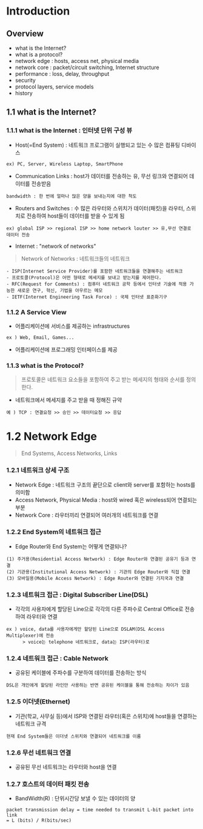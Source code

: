 # Introduction

## Overview
- what is the Internet?
- what is a protocol?
- network edge : hosts, access net, physical media
- network core : packet/circuit switching, Internet structure
- performance : loss, delay, throughput
- security
- protocol layers, service models
- history

## 1.1 what is the Internet?

### 1.1.1 what is the Internet : 인터넷 단위 구성 뷰
- Host(=End System) : 네트워크 프로그램이 실행되고 있는 수 많은 컴퓨팅 디바이스
```
ex) PC, Server, Wireless Laptop, SmartPhone
```

- Communication Links : host가 데이터를 전송하는 유, 무선 링크와 연결되어 데이터를 전송받음
```
bandwidth : 한 번에 얼마나 많은 양을 보내는지에 대한 척도
```        
- Routers and Switches : 수 많은 라우터와 스위치가 데이터(패킷)을 라우터, 스위치로 전송하여 host들이 데이터를 받을 수 있게 됨
```
ex) global ISP >> regional ISP >> home network louter >> 유,무선 연결로 데이터 전송
```

- Internet : "network of networks"

> Network of Networks : 네트워크들의 네트워크
```
- ISP(Internet Service Provider)를 포함한 네트워크들을 연결해주는 네트워크
- 프로토콜(Protocol)은 어떤 형태로 메세지를 보내고 받는지를 제어한다.
- RFC(Request for Comments) : 컴퓨터 네트워크 공학 등에서 인터넷 기술에 적용 가능한 새로운 연구, 혁신, 기법을 아우르는 메모
- IETF(Internet Engineering Task Force) : 국제 인터넷 표준화기구
```

### 1.1.2 A Service View
- 어플리케이션에 서비스를 제공하는 infrastructures
```
ex ) Web, Email, Games...
```
- 어플리케이션에 프로그래밍 인터페이스를 제공

### 1.1.3 what is the Protocol?
> 프로토콜은 네트워크 요소들을 포함하여 주고 받는 메세지의 형태와 순서를 정의한다.
- 네트워크에서 메세지를 주고 받을 때 정해진 규약
```
예 ) TCP : 연결요청 >> 승인 >> 데이터요청 >> 응답
```

# 1.2 Network Edge
> End Systems, Access Networks, Links

### 1.2.1 네트워크 상세 구조
- Network Edge : 네트워크 구조의 끝단으로 client와 server를 포함하는 hosts를 의미함
- Access Network, Physical Media : host와 wired 혹은 wireless되어 연결되는 부분
- Network Core : 라우터끼리 연결되어 여러개의 네트워크를 연결

### 1.2.2 End System의 네트워크 접근
- Edge Router와 End System는 어떻게 연결되나?
```
(1) 주거용(Residential Access Network) : Edge Router와 연결된 공유기 등과 연결
(2) 기관용(Institutional Access Network) : 기관의 Edge Router와 직접 연결
(3) 모바일용(Mobile Access Network) : Edge Router와 연결된 기지국과 연결
```

### 1.2.3 네트워크 접근 : Digital Subscriber Line(DSL)
- 각각의 사용자에게 할당된 Line으로 각각의 다른 주파수로 Central Office로 전송하여 라우터와 연결
```
ex ) voice, data를 사용자에게만 할당된 Line으로 DSLAM(DSL Access Multiplexer)에 전송 
      > voice는 telephone 네트워크로, data는 ISP(라우터)로
```

### 1.2.4 네트워크 접근 : Cable Network
- 공유된 케이블에 주파수를 구분하여 데이터를 전송하는 방식
```
DSL은 개인에게 할당된 라인만 사용하는 반면 공유된 케이블을 통해 전송하는 차이가 있음
```

### 1.2.5 이더넷(Ethernet)
- 기관(학교, 사무실 등)에서 ISP와 연결된 라우터(혹은 스위치)에 host들을 연결하는 네트워크 규격
```
현재 End System들은 이더넷 스위치와 연결되어 네트워크를 이룸
```

### 1.2.6 무선 네트워크 연결
- 공유된 무선 네트워크는 라우터와 host을 연결

### 1.2.7 호스트의 데이터 패킷 전송
- BandWidth(R) : 단위시간당 보낼 수 있는 데이터의 양
```
packet transmission delay = time needed to transmit L-bit packet into link 
= L (bits) / R(bits/sec)
```
